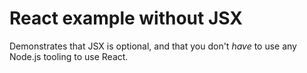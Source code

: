 # React example without JSX

Demonstrates that JSX is optional, and that you don't _have_ to use any Node.js tooling to use React.
